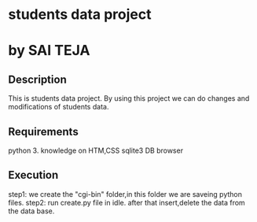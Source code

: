 # students data project
# by SAI TEJA
## Description
This is students data project. By using this project we can do changes and modifications of  students data.

## Requirements
python 3.
knowledge on HTM,CSS
sqlite3 DB browser

## Execution
step1: we create the "cgi-bin" folder,in this folder we are saveing python files.
step2: run create.py file in idle.
            after that insert,delete the data from the data base.
  


